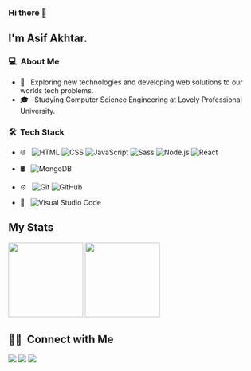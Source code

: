 ### Hi there 👋

## I'm Asif Akhtar.

### 💻 &nbsp;About Me 

- 🤔 &nbsp; Exploring new technologies and developing web solutions to our worlds tech problems.
- 🎓 &nbsp; Studying Computer Science Engineering at Lovely Professional University.


### 🛠 &nbsp;Tech Stack

- 🌐 &nbsp;
  ![HTML](https://img.shields.io/badge/-HTML-333333?style=flat&logo=HTML5)
  ![CSS](https://img.shields.io/badge/-CSS-333333?style=flat&logo=CSS3&logoColor=1572B6)
  ![JavaScript](https://img.shields.io/badge/-JavaScript-333333?style=flat&logo=javascript)
  ![Sass](https://img.shields.io/badge/-SASS-333333?style=flat&logo=sass&logoColor=BF4080)
  ![Node.js](https://img.shields.io/badge/-Node.js-333333?style=flat&logo=node.js)
  ![React](https://img.shields.io/badge/-React-333333?style=flat&logo=react)
- 🛢 &nbsp;
  ![MongoDB](https://img.shields.io/badge/-MongoDB-333333?style=flat&logo=mongodb)
- ⚙️ &nbsp;
  ![Git](https://img.shields.io/badge/-Git-333333?style=flat&logo=git)
  ![GitHub](https://img.shields.io/badge/-GitHub-333333?style=flat&logo=github)

- 🔧 &nbsp;
  ![Visual Studio Code](https://img.shields.io/badge/-Visual%20Studio%20Code-333333?style=flat&logo=visual-studio-code&logoColor=007ACC)

## My Stats
<p>
<a href="https://github.com/imasifakhtar">
  <img height="150em" src="https://github-readme-stats.vercel.app/api?username=imasifakhtar&show_icons=true&theme=radical" />
  <img height="150em" src="https://github-readme-streak-stats.herokuapp.com?user=imasifakhtar&theme=radical&card_width=460" />
</a>
</p>


##  🤝🏻 &nbsp;Connect with Me

<a href="https://asifakhtar.me"><img src="https://img.shields.io/badge/-asifakhtar.me-3423A6?style=flat-square&logo=Google-Chrome&logoColor=red"/></a>
<a href="https://www.linkedin.com/in/imasifakhtar"><img src="https://img.shields.io/badge/-Asif%20Akhtar-0077B5?style=flat-square&logo=Linkedin&logoColor=white"/></a>
<a href="mailto:iamasifakhtar@gamil.com"><img src="https://img.shields.io/badge/-iamasifakhtar@gamil.com-D14836?style=flat-square&logo=Gmail&logoColor=white"/></a>
